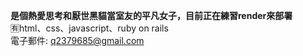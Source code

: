 **是個熱愛思考和厭世黑貓當室友的平凡女子，目前正在練習render來部署**
<br>🈶html、css、javascript、ruby on rails
<br>電子郵件: q2379685@gmail.com
